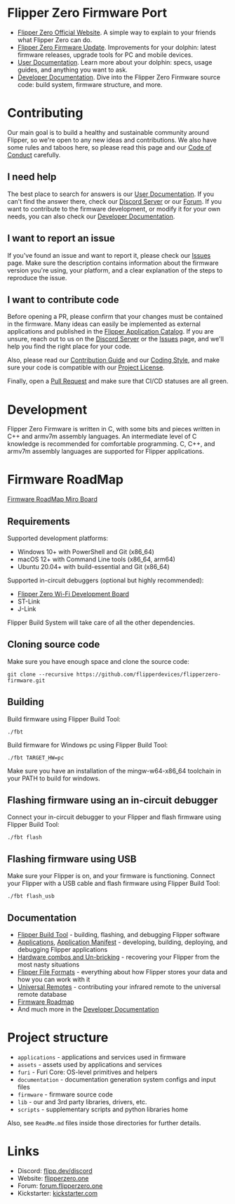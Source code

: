 # Flipper Zero Firmware Port

- [Flipper Zero Official Website](https://flipperzero.one). A simple way to explain to your friends what Flipper Zero can do.
- [Flipper Zero Firmware Update](https://update.flipperzero.one). Improvements for your dolphin: latest firmware releases, upgrade tools for PC and mobile devices.
- [User Documentation](https://docs.flipperzero.one). Learn more about your dolphin: specs, usage guides, and anything you want to ask.
- [Developer Documentation](https://developer.flipper.net/flipperzero/doxygen). Dive into the Flipper Zero Firmware source code: build system, firmware structure, and more.

# Contributing

Our main goal is to build a healthy and sustainable community around Flipper, so we're open to any new ideas and contributions. We also have some rules and taboos here, so please read this page and our [Code of Conduct](/CODE_OF_CONDUCT.md) carefully.

## I need help

The best place to search for answers is our [User Documentation](https://docs.flipperzero.one). If you can't find the answer there, check our [Discord Server](https://flipp.dev/discord) or our [Forum](https://forum.flipperzero.one/). If you want to contribute to the firmware development, or modify it for your own needs, you can also check our [Developer Documentation](https://developer.flipper.net/flipperzero/doxygen).

## I want to report an issue

If you've found an issue and want to report it, please check our [Issues](https://github.com/flipperdevices/flipperzero-firmware/issues) page. Make sure the description contains information about the firmware version you're using, your platform, and a clear explanation of the steps to reproduce the issue.

## I want to contribute code

Before opening a PR, please confirm that your changes must be contained in the firmware. Many ideas can easily be implemented as external applications and published in the [Flipper Application Catalog](https://github.com/flipperdevices/flipper-application-catalog). If you are unsure, reach out to us on the [Discord Server](https://flipp.dev/discord) or the [Issues](https://github.com/flipperdevices/flipperzero-firmware/issues) page, and we'll help you find the right place for your code.

Also, please read our [Contribution Guide](/CONTRIBUTING.md) and our [Coding Style](/CODING_STYLE.md), and make sure your code is compatible with our [Project License](/LICENSE).

Finally, open a [Pull Request](https://github.com/flipperdevices/flipperzero-firmware/pulls) and make sure that CI/CD statuses are all green.

# Development

Flipper Zero Firmware is written in C, with some bits and pieces written in C++ and armv7m assembly languages. An intermediate level of C knowledge is recommended for comfortable programming. C, C++, and armv7m assembly languages are supported for Flipper applications.

# Firmware RoadMap

[Firmware RoadMap Miro Board](https://miro.com/app/board/uXjVO_3D6xU=/)

## Requirements

Supported development platforms:

- Windows 10+ with PowerShell and Git (x86_64)
- macOS 12+ with Command Line tools (x86_64, arm64)
- Ubuntu 20.04+ with build-essential and Git (x86_64)

Supported in-circuit debuggers (optional but highly recommended):

- [Flipper Zero Wi-Fi Development Board](https://shop.flipperzero.one/products/wifi-devboard)
- ST-Link
- J-Link

Flipper Build System will take care of all the other dependencies.

## Cloning source code

Make sure you have enough space and clone the source code:

```shell
git clone --recursive https://github.com/flipperdevices/flipperzero-firmware.git
```

## Building

Build firmware using Flipper Build Tool:

```shell
./fbt
```

Build firmware for Windows pc using Flipper Build Tool:

```shell
./fbt TARGET_HW=pc
```

Make sure you have an installation of the mingw-w64-x86_64 toolchain in your PATH to build for windows.

## Flashing firmware using an in-circuit debugger

Connect your in-circuit debugger to your Flipper and flash firmware using Flipper Build Tool:

```shell
./fbt flash
```

## Flashing firmware using USB

Make sure your Flipper is on, and your firmware is functioning. Connect your Flipper with a USB cable and flash firmware using Flipper Build Tool:

```shell
./fbt flash_usb
```

## Documentation

- [Flipper Build Tool](/documentation/fbt.md) - building, flashing, and debugging Flipper software
- [Applications](/documentation/AppsOnSDCard.md), [Application Manifest](/documentation/AppManifests.md) - developing, building, deploying, and debugging Flipper applications
- [Hardware combos and Un-bricking](/documentation/KeyCombo.md) - recovering your Flipper from the most nasty situations
- [Flipper File Formats](/documentation/file_formats) - everything about how Flipper stores your data and how you can work with it
- [Universal Remotes](/documentation/UniversalRemotes.md) - contributing your infrared remote to the universal remote database
- [Firmware Roadmap](/documentation/RoadMap.md)
- And much more in the [Developer Documentation](https://developer.flipper.net/flipperzero/doxygen)

# Project structure

- `applications`    - applications and services used in firmware
- `assets`          - assets used by applications and services
- `furi`            - Furi Core: OS-level primitives and helpers
- `documentation`   - documentation generation system configs and input files
- `firmware`        - firmware source code
- `lib`             - our and 3rd party libraries, drivers, etc.
- `scripts`         - supplementary scripts and python libraries home

Also, see `ReadMe.md` files inside those directories for further details.

# Links

- Discord: [flipp.dev/discord](https://flipp.dev/discord)
- Website: [flipperzero.one](https://flipperzero.one)
- Forum: [forum.flipperzero.one](https://forum.flipperzero.one/)
- Kickstarter: [kickstarter.com](https://www.kickstarter.com/projects/flipper-devices/flipper-zero-tamagochi-for-hackers)
